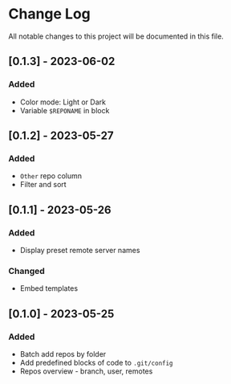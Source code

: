 # Change Log
All notable changes to this project will be documented in this file.

## [0.1.3] - 2023-06-02
### Added
- Color mode: Light or Dark
- Variable `$REPONAME` in block

## [0.1.2] - 2023-05-27
### Added
- `Other` repo column
- Filter and sort

## [0.1.1] - 2023-05-26
### Added
- Display preset remote server names

### Changed
- Embed templates

## [0.1.0] - 2023-05-25
### Added
- Batch add repos by folder
- Add predefined blocks of code to `.git/config`
- Repos overview - branch, user, remotes

